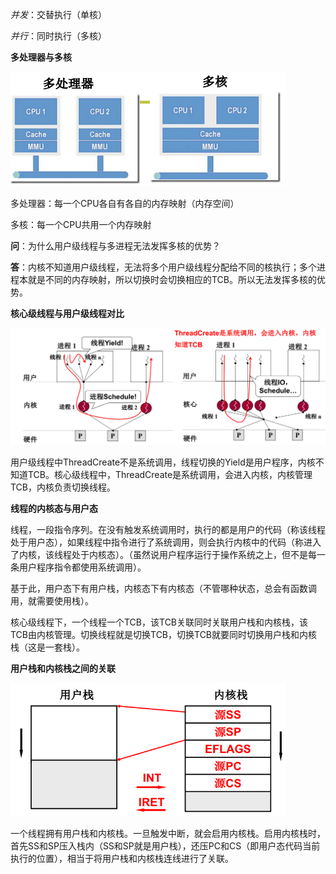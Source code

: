 *并发*：交替执行（单核）

*并行*：同时执行（多核）

**多处理器与多核**

![](./images/多处理器与多核.png)

多处理器：每一个CPU各自有各自的内存映射（内存空间）

多核：每一个CPU共用一个内存映射

**问**：为什么用户级线程与多进程无法发挥多核的优势？

**答**：内核不知道用户级线程，无法将多个用户级线程分配给不同的核执行；多个进程本就是不同的内存映射，所以切换时会切换相应的TCB。所以无法发挥多核的优势。



**核心级线程与用户级线程对比**

<img src="./images/用户级线程与核心级线程.png" style="zoom:80%;" />

用户级线程中ThreadCreate不是系统调用，线程切换的Yield是用户程序，内核不知道TCB。核心级线程中，ThreadCreate是系统调用，会进入内核，内核管理TCB，内核负责切换线程。



**线程的内核态与用户态**

线程，一段指令序列。在没有触发系统调用时，执行的都是用户的代码（称该线程处于用户态），如果线程中指令进行了系统调用，则会执行内核中的代码（称进入了内核，该线程处于内核态）。（虽然说用户程序运行于操作系统之上，但不是每一条用户程序指令都使用系统调用）。

基于此，用户态下有用户栈，内核态下有内核态（不管哪种状态，总会有函数调用，就需要使用栈）。



核心级线程下，一个线程一个TCB，该TCB关联同时关联用户栈和内核栈，该TCB由内核管理。切换线程就是切换TCB，切换TCB就要同时切换用户栈和内核栈（这是一套栈）。



**用户栈和内核栈之间的关联**

<img src="./images/用户栈与内核栈.png" style="zoom:67%;" />

一个线程拥有用户栈和内核栈。一旦触发中断，就会启用内核栈。启用内核栈时，首先SS和SP压入栈内（SS和SP就是用户栈），还压PC和CS（即用户态代码当前执行的位置），相当于将用户栈和内核栈连线进行了关联。